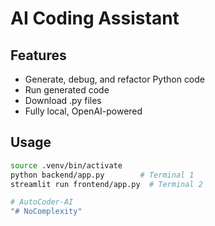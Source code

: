# AI Coding Assistant

## Features
- Generate, debug, and refactor Python code
- Run generated code
- Download .py files
- Fully local, OpenAI-powered

## Usage
```bash
source .venv/bin/activate
python backend/app.py        # Terminal 1
streamlit run frontend/app.py  # Terminal 2

# AutoCoder-AI
"# NoComplexity" 
